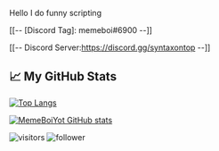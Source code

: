 


Hello 
I do funny scripting  


[[--
[Discord Tag]: memeboi#6900
--]]

[[--
Discord Server:https://discord.gg/syntaxontop
--]]


## &#x1f4c8; My GitHub Stats

[![Top Langs](https://github-readme-stats.vercel.app/api/top-langs/?username=<Memeboiyot>&hide=java,html,css&theme=radical)](https://github.com/anuraghazra/github-readme-stats)

[![MemeBoiYot GitHub stats](https://github-readme-stats.vercel.app/api?username=<Memeboiyot>&theme=radical)](https://github.com/anuraghazra/github-readme-stats)



![visitors](https://visitor-badge.glitch.me/badge?page_id=page.id)
![follower](https://img.shields.io/github/followers/Memeboiyot?style=social)
